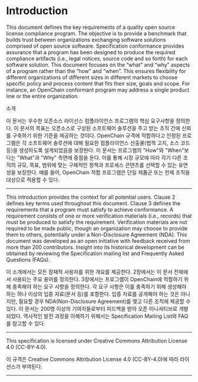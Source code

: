 # Introduction 

This document defines the key requirements of a quality open source license compliance program. The objective is to provide a benchmark that builds trust between organizations exchanging software solutions comprised of open source software. Specification conformance provides assurance that a program has been designed to produce the required compliance artifacts (i.e., legal notices, source code and so forth) for each software solution. This document focuses on the “what” and “why” aspects of a program rather than the “how” and “when”. This ensures flexibility for different organizations of different sizes in different markets to choose specific policy and process content that fits their size, goals and scope. For instance, an OpenChain conformant program may address a single product line or the entire organization. 

소개

이 문서는 우수한 오픈소스 라이선스 컴플라이언스 프로그램의 핵심 요구사항을 정의한다. 이 문서의 목표는 오픈소스로 구성된 소프트웨어 솔루션을 주고 받는 조직 간에 신뢰를 구축하기 위한 기준을 제공하는 것이다. OpenChain 규격에 적합하다고 인정된 프로그램은 각 소프트웨어 솔루션에 대해 필요한 컴플라이언스 산출물(법적 고지, 소스 코드 등)을 생성하도록 설계되었음을 보장한다. 이 문서는 프로그램의 "How"와 "When"보다는 "What"과 "Why" 측면에 중점을 둔다. 이를 통해 시장 규모에 따라 각기 다른 조직의 규모, 목표, 범위에 맞는 구체적인 정책과 프로세스 콘텐츠를 선택할 수 있는 유연성을 보장한다. 예를 들어, OpenChain 적합 프로그램은 단일 제품군 또는 전체 조직을 대상으로 적용할 수 있다. 

---

This introduction provides the context for all potential users. Clause 2 defines key terms used throughout this document. Clause 3 defines the requirements that a program must satisfy to achieve conformance. A requirement consists of one or more verification materials (i.e., records) that must be produced to satisfy the requirement. Verification materials are not required to be made public, though an organization may choose to provide them to others, potentially under a Non-Disclosure Agreement (NDA). This document was developed as an open initiative with feedback received from more than 200 contributors. Insight into its historical development can be obtained by reviewing the Specification mailing list and Frequently Asked Questions (FAQs).

이 소개에서는 모든 잠재적 사용자를 위한 개요를 제공한다. 2장에서는 이 문서 전체에서 사용되는 주요 용어를 정의한다. 3장에서는 프로그램이 OpenChain에 적합하기 위해 충족해야 하는 요구 사항을 정의한다. 각 요구 사항은 이를 충족하기 위해 생성해야 하는 하나 이상의 입증 자료(문서 등)를 포함한다. 입증 자료를 공개해야 하는 것은 아니지만, 필요할 경우 NDA(Non-Disclosure Agreement)를 맺고 다른 조직에 제공할 수 있다. 이 문서는 200명 이상의 기여자들로부터 피드백을 받아 오픈 이니셔티브로 개발되었다. 역사적인 발전 과정을 이해하기 위해서는 Specification Mailing List와 FAQ를 참고할 수 있다.

---

This specification is licensed under Creative Commons Attribution License 4.0 (CC-BY-4.0).

이 규격은 Creative Commons Attribution License 4.0 (CC-BY-4.0)에 따라 라이선스가 부여된다.

---
